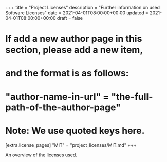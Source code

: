 +++
title = "Project Licenses"
description = "Further information on used Software Licenses"
date = 2021-04-01T08:00:00+00:00
updated = 2021-04-01T08:00:00+00:00
draft = false

# If add a new author page in this section, please add a new item,
# and the format is as follows:
#
# "author-name-in-url" = "the-full-path-of-the-author-page"
#
# Note: We use quoted keys here.
[extra.license_pages]
"MIT" = "project_licenses/MIT.md"
+++

An overview of the licenses used.
